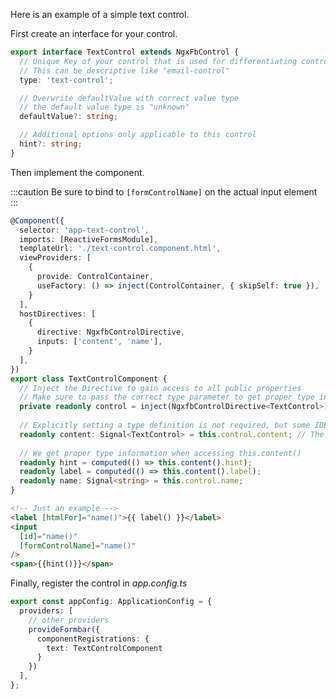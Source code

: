 Here is an example of a simple text control.

First create an interface for your control.

```ts title="text-control.type.ts"
export interface TextControl extends NgxFbControl {
  // Unique Key of your control that is used for differentiating controls
  // This can be descriptive like "email-control"
  type: 'text-control';

  // Overwrite defaultValue with correct value type
  // the default value type is "unknown"
  defaultValue?: string;

  // Additional options only applicable to this control
  hint?: string;
}
```

Then implement the component.

:::caution
Be sure to bind to `[formControlName]` on the actual input element
:::


```ts title="text-control.component.ts" group="minimal"
@Component({
  selector: 'app-text-control',
  imports: [ReactiveFormsModule],
  templateUrl: './text-control.component.html',
  viewProviders: [
    {
      provide: ControlContainer,
      useFactory: () => inject(ControlContainer, { skipSelf: true }),
    }
  ],
  hostDirectives: [
    {
      directive: NgxfbControlDirective,
      inputs: ['content', 'name'],
    }
  ],
})
export class TextControlComponent {
  // Inject the Directive to gain access to all public properties
  // Make sure to pass the correct type parameter to get proper type information
  private readonly control = inject(NgxfbControlDirective<TextControl>);
  
  // Explicitly setting a type definition is not required, but some IDEs work better if they are present
  readonly content: Signal<TextControl> = this.control.content; // The configuration object of the control instance
  
  // We get proper type information when accessing this.content()
  readonly hint = computed(() => this.content().hint);
  readonly label = computed(() => this.content().label);
  readonly name: Signal<string> = this.control.name;
}
```

```html title="text-control.component.html" group="minimal"
<!-- Just an example -->
<label [htmlFor]="name()">{{ label() }}</label>
<input
  [id]="name()"
  [formControlName]="name()"
/>
<span>{{hint()}}</span>
```

Finally, register the control in _app.config.ts_

```ts title="app.config.ts"
export const appConfig: ApplicationConfig = {
  providers: [
    // other providers
    provideFormbar({
      componentRegistrations: {
        text: TextControlComponent
      }
    })
  ],
};
```
